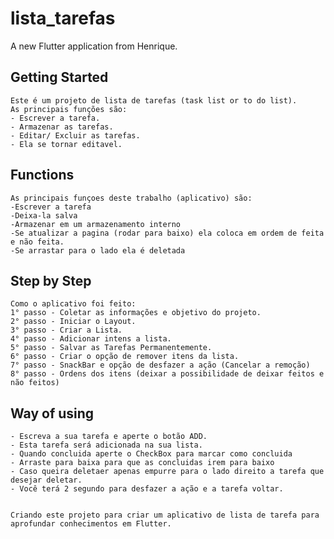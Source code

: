 # lista_tarefas

A new Flutter application from Henrique.

## Getting Started
    Este é um projeto de lista de tarefas (task list or to do list). 
    As principais funções são:
    - Escrever a tarefa.
    - Armazenar as tarefas.
    - Editar/ Excluir as tarefas. 
    - Ela se tornar editavel.

## Functions
    As principais funçoes deste trabalho (aplicativo) são:
    -Escrever a tarefa
    -Deixa-la salva
    -Armazenar em um armazenamento interno
    -Se atualizar a pagina (rodar para baixo) ela coloca em ordem de feita e não feita.
    -Se arrastar para o lado ela é deletada

## Step by Step

    Como o aplicativo foi feito:
    1° passo - Coletar as informações e objetivo do projeto.
    2° passo - Iniciar o Layout.
    3° passo - Criar a Lista.
    4° passo - Adicionar intens a lista.
    5° passo - Salvar as Tarefas Permanentemente.
    6° passo - Criar o opção de remover itens da lista.
    7° passo - SnackBar e opção de desfazer a ação (Cancelar a remoção)
    8° passo - Ordens dos itens (deixar a possibilidade de deixar feitos e não feitos)
    

## Way of using

    - Escreva a sua tarefa e aperte o botão ADD.
    - Esta tarefa será adicionada na sua lista.
    - Quando concluida aperte o CheckBox para marcar como concluida
    - Arraste para baixa para que as concluidas irem para baixo
    - Caso queira deletaer apenas empurre para o lado direito a tarefa que desejar deletar.
    - Você terá 2 segundo para desfazer a ação e a tarefa voltar.


    Criando este projeto para criar um aplicativo de lista de tarefa para aprofundar conhecimentos em Flutter.



